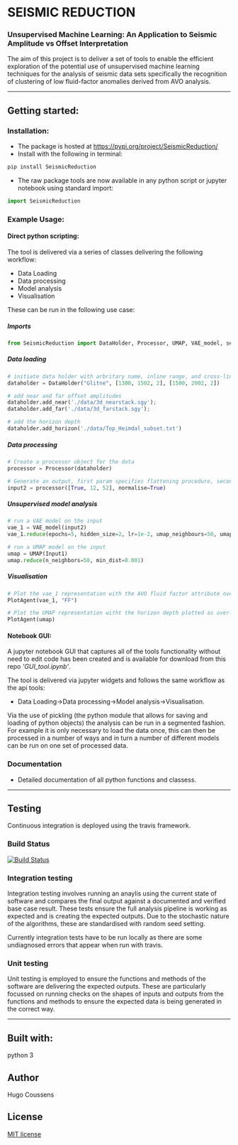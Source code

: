 # SEISMIC REDUCTION 
### Unsupervised Machine Learning: An Application to Seismic Amplitude vs Offset Interpretation ###

The aim of this project is to deliver a set of tools to enable the efficient exploration of the potential use of unsupervised machine learning techniques for the analysis of seismic data sets specifically the recognition of clustering of low fluid-factor anomalies derived from AVO analysis.

---

## Getting started:

### Installation:
- The package is hosted at https://pypi.org/project/SeismicReduction/
- Install with the following in terminal:
```bash
pip install SeismicReduction
```
- The raw package tools are now available in any python script or jupyter notebook using standard import:
```python
import SeismicReduction
```

### Example Usage:

#### Direct python scripting:

The tool is delivered via a series of classes delivering the following workflow:
- Data Loading
- Data processing
- Model analysis
- Visualisation

These can be run in the following use case:

##### Imports
```python
from SeismicReduction import DataHolder, Processor, UMAP, VAE_model, set_seed, PlotAgent
```
##### Data loading
```python
# initiate data holder with arbritary name, inline range, and cross-line range
dataholder = DataHolder("Glitne", [1300, 1502, 2], [1500, 2002, 2])

# add near and far offset amplitudes
dataholder.add_near('./data/3d_nearstack.sgy');
dataholder.add_far('./data/3d_farstack.sgy');

# add the horizon depth
dataholder.add_horizon('./data/Top_Heimdal_subset.txt')
```
##### Data processing
```python
# Create a processor object for the data
processor = Processor(dataholder)

# Generate an output, first param specifies flattening procedure, second specifies normalisation
input2 = processor([True, 12, 52], normalise=True)
```
##### Unsupervised model analysis
```python
# run a VAE model on the input
vae_1 = VAE_model(input2)
vae_1.reduce(epochs=5, hidden_size=2, lr=1e-2, umap_neighbours=50, umap_dist=0.001, plot_loss=True)

# run a UMAP model on the input
umap = UMAP(Input1)
umap.reduce(n_neighbors=50, min_dist=0.001)
```
##### Visualisation
```python
# Plot the vae_1 representation with the AVO fluid factor attribute overlain
PlotAgent(vae_1, "FF")

# Plot the UMAP representation witht the horizon depth plotted as overlain attribute
PlotAgent(umap)
```

#### Notebook GUI:
A jupyter notebook GUI that captures all of the tools functionality without need to edit code has been created and is available for download from this repo *'GUI_tool.ipynb'*.

The tool is delivered via jupyter widgets and follows the same workflow as the api tools:
- Data Loading->Data processing->Model analysis->Visualisation.

Via the use of pickling (the python module that allows for saving and loading of python objects) the analysis can be run in a segmented fashion. For example it is only necessary to load the data once, this can then be processed in a number of ways and in turn a number of different models can be run on one set of processed data.

### Documentation
- Detailed documentation of all python functions and classess.

---

## Testing
Continuous integration is deployed using the travis framework.

### Build Status
[![Build Status](https://travis-ci.com/msc-acse/acse-9-independent-research-project-coush001.svg?branch=master)](https://travis-ci.com/msc-acse/acse-9-independent-research-project-coush001)

### Integration testing
Integration testing involves running an anaylis using the current state of software and compares the final output against a documented and verified base case result. These tests ensure the full analysis pipeline is working as expected and is creating the expected outputs. Due to the stochastic nature of the algorithms, these are standardised with random seed setting.

Currently integration tests have to be run locally as there are some undiagnosed errors that appear when run with travis.

### Unit testing
Unit testing is employed to ensure the functions and methods of the software are delivering the expected outputs.
These are particularly focussed on running checks on the shapes of inputs and outputs from the functions and methods to ensure the expected data is being generated in the correct way.

---

## Built with:
python 3

## Author
Hugo Coussens

## License
[MIT license](LICENSE)
